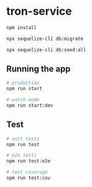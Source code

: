 # tron-service

```bash
npm install
```

```bash
npx sequelize-cli db:migrate
```

```bash
npx sequelize-cli db:seed:all
```

## Running the app

```bash
# production
npm run start

# watch mode
npm run start:dev
```

## Test

```bash
# unit tests
npm run test

# e2e tests
npm run test:e2e

# test coverage
npm run test:cov
```
